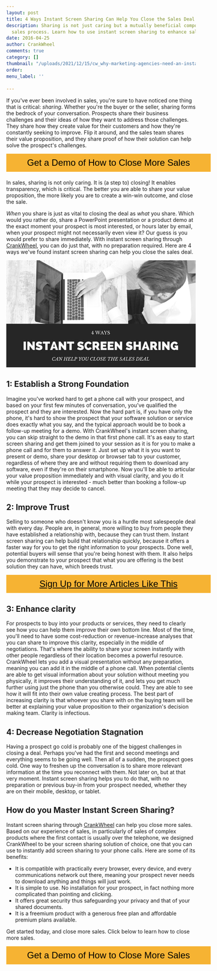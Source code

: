 ```yaml
---
layout: post
title: 4 Ways Instant Screen Sharing Can Help You Close the Sales Deal
description: Sharing is not just caring but a mutually beneficial component of the
  sales process. Learn how to use instant screen sharing to enhance sales.
date: 2016-04-25
author: CrankWheel
comments: true
category: []
thumbnail: "/uploads/2021/12/15/cw_why-marketing-agencies-need-an-instant-inbound-sales-solution.png"
order: 
menu_label: ''

---
```

If you've ever been involved in sales, you're sure to have noticed one thing that is critical: *sharing*. Whether you're the buyer or the seller, sharing forms the bedrock of your conversation. Prospects share their business challenges and their ideas of how they want to address those challenges. They share how they create value for their customers and how they're constantly seeking to improve. Flip it around, and the sales team shares their value proposition, and they share proof of how their solution can help solve the prospect's challenges.

<style>
	.btn-signup {
		padding-top: 11px !important;
		border-radius: 0px !important;
		background-color: #f6b333;
		text-align: center;
		padding: 10px 20px !important;
		border: 0px !important;
		width: 100%;
		margin-bottom: 20px;
	}
	.btn-signup a {
		color: black !important;
		font-family: 'Titillium Web', sans-serif;
		font-size: 24px !important;
		font-weight: normal !important;
	}
</style>
<div class="btn-signup"><a style="cursor: pointer;" class="crankwheel-com-showu-launch-button">Get a Demo of How to Close More Sales</a></div>

In sales, sharing is not only caring. It is (a step to) closing! It enables transparency, which is critical. The better you are able to share your value proposition, the more likely you are to create a win-win outcome, and close the sale.

*When* you share is just as vital to closing the deal as *what* you share. Which would you rather do, share a PowerPoint presentation or a product demo at the exact moment your prospect is most interested, or hours later by email, when your prospect might not necessarily even view it? Our guess is you would prefer to share immediately. With instant screen sharing through [CrankWheel](http://crankwheel.com/more-sales/), you can do just that, with no preparation required. Here are 4 ways we've found instant screen sharing can help you close the sales deal.

<div class="wp-caption aligncenter noLightbox">
<img class="responsive-img" src="/static/images/posts/2016-04-25-four-ways-instant-screen-sharing-helps-sales/fourways-title.jpg" alt="Instant Screen Sharing" />
</div>

## 1: Establish a Strong Foundation

Imagine you've worked hard to get a phone call with your prospect, and based on your first few minutes of conversation, you've qualified the prospect and they are interested. Now the hard part is, if you have only the phone, it's hard to show the prospect that your software solution or service does exactly what you say, and the typical approach would be to book a follow-up meeting for a demo. With CrankWheel's instant screen sharing, you can skip straight to the demo in that first phone call. It's as easy to start screen sharing and get them joined to your session as it is for you to make a phone call and for them to answer it. Just set up what it is you want to present or demo, share your desktop or browser tab to your customer, regardless of where they are and without requiring them to download any software, even if they're on their smartphone. Now you'll be able to articular your value proposition immediately and with visual clarity, and you do it while your prospect is interested - much better than booking a follow-up meeting that they may decide to cancel.

## 2: Improve Trust

Selling to someone who doesn't know you is a hurdle most salespeople deal with every day. People are, in general, more willing to buy from people they have established a relationship with, because they can trust them. Instant screen sharing can help build that relationship quickly, because it offers a faster way for you to get the right information to your prospects. Done well, potential buyers will sense that you're being honest with them. It also helps you demonstrate to your prospect that what you are offering is the best solution they can have, which breeds trust.

<style>
	.btn-signup {
		padding-top: 11px !important;
		border-radius: 0px !important;
		background-color: #f6b333;
		text-align: center;
		padding: 10px 20px !important;
		border: 0px !important;
		width: 100%;
		margin-bottom: 20px;
	}
	.btn-signup a {
		color: black !important;
		font-family: 'Titillium Web', sans-serif;
		font-size: 24px !important;
		font-weight: normal !important;
	}
</style>
<div class="btn-signup"><a href="/sign-up-to-download/">Sign Up for More Articles Like This</a></div>

## 3: Enhance clarity

For prospects to buy into your products or services, they need to clearly see how you can help them improve their own bottom line. Most of the time, you'll need to have some cost-reduction or revenue-increase analyses that you can share to improve this clarity, especially in the middle of negotiations. That's where the ability to share your screen instantly with other people regardless of their location becomes a powerful resource. CrankWheel lets you add a visual presentation without any preparation, meaning you can add it in the middle of a phone call. When potential clients are able to get visual information about your solution without meeting you physically, it improves their understanding of it, and lets you get much further using just the phone than you otherwise could. They are able to see how it will fit into their own value creating process. The best part of increasing clarity is that whoever you share with on the buying team will be better at explaining your value proposition to their organization's decision making team. Clarity is infectious.

## 4: Decrease Negotiation Stagnation

Having a prospect go cold is probably one of the biggest challenges in closing a deal. Perhaps you've had the first and second meetings and everything seems to be going well. Then all of a sudden, the prospect goes cold. One way to freshen up the conversation is to share more relevant information at the time you reconnect with them. Not later on, but at that very moment. Instant screen sharing helps you to do that, with no preparation or previous buy-in from your prospect needed, whether they are on their mobile, desktop, or tablet.

## How do you Master Instant Screen Sharing?

Instant screen sharing through [CrankWheel](http://crankwheel.com/more-sales/) can help you close more sales. Based on our experience of sales, in particularly of sales of complex products where the first contact is usually over the telephone, we designed CrankWheel to be your screen sharing solution of choice, one that you can use to instantly add screen sharing to your phone calls. Here are some of its benefits:

* It is compatible with practically every browser, every device, and every communications network out there, meaning your prospect never needs to download anything and things will just work.
* It is simple to use. No installation for your prospect, in fact nothing more complicated than pointing and clicking.
* It offers great security thus safeguarding your privacy and that of your shared documents.
* It is a freemium product with a generous free plan and affordable premium plans available.

Get started today, and close more sales. Click below to learn how to close more sales.

<style>
	.btn-signup {
		padding-top: 11px !important;
		border-radius: 0px !important;
		background-color: #f6b333;
		text-align: center;
		padding: 10px 20px !important;
		border: 0px !important;
		width: 100%;
		margin-bottom: 20px;
	}
	.btn-signup a {
		color: black !important;
		font-family: 'Titillium Web', sans-serif;
		font-size: 24px !important;
		font-weight: normal !important;
	}
</style>
<div class="btn-signup"><a style="cursor: pointer;" class="crankwheel-com-showu-launch-button">Get a Demo of How to Close More Sales</a></div>